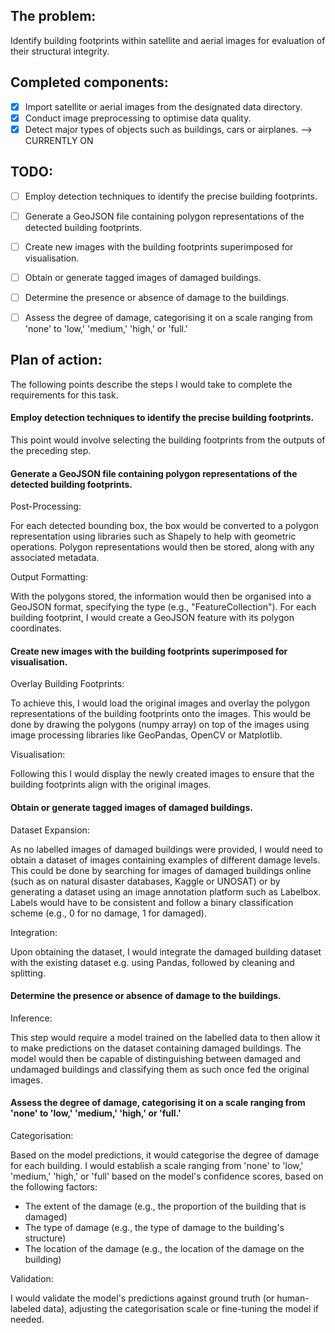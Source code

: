 ## The problem:

Identify building footprints within satellite and aerial images for evaluation of their structural integrity.

## Completed components:

- [X] Import satellite or aerial images from the designated data directory.
- [X] Conduct image preprocessing to optimise data quality.
- [X] Detect major types of objects such as buildings, cars or airplanes. --> CURRENTLY ON

## TODO:

- [ ] Employ detection techniques to identify the precise building footprints.
- [ ] Generate a GeoJSON file containing polygon representations of the detected building footprints.
- [ ] Create new images with the building footprints superimposed for visualisation.
- [ ] Obtain or generate tagged images of damaged buildings.
- [ ] Determine the presence or absence of damage to the buildings.
- [ ] Assess the degree of damage, categorising it on a scale ranging from 'none' to 'low,' 'medium,' 'high,' or 'full.'


## Plan of action:
The following points describe the steps I would take to complete the requirements for this task.

#### Employ detection techniques to identify the precise building footprints.
This point would involve selecting the building footprints from the outputs of the preceding step.

#### Generate a GeoJSON file containing polygon representations of the detected building footprints.
Post-Processing:

For each detected bounding box, the box would be converted to a polygon representation using libraries such as 
Shapely to help with geometric operations. Polygon representations would then be stored, along with any associated 
metadata.

Output Formatting:

With the polygons stored, the information would then be organised into a GeoJSON format, specifying the type (e.g., 
"FeatureCollection"). For each building footprint, I would create a GeoJSON feature with its polygon coordinates.


#### Create new images with the building footprints superimposed for visualisation.
Overlay Building Footprints:

To achieve this, I would load the original images and overlay the polygon representations of the building footprints 
onto the images. This would be done by drawing the polygons (numpy array) on top of the images using image processing libraries like
GeoPandas, OpenCV or Matplotlib.

Visualisation:

Following this I would display the newly created images to ensure that the building footprints align with the original 
images.

#### Obtain or generate tagged images of damaged buildings.
Dataset Expansion:

As no labelled images of damaged buildings were provided, I would need to obtain a dataset of images containing examples
of different damage levels. This could be done by searching for images of damaged buildings online (such as on natural 
disaster databases, Kaggle or UNOSAT) or by generating a dataset using an image annotation platform such as Labelbox.
Labels would have to be consistent and follow a binary classification scheme (e.g., 0 for no damage, 1 for damaged).

Integration:

Upon obtaining the dataset, I would integrate the damaged building dataset with the existing dataset e.g. using Pandas,
followed by cleaning and splitting.

#### Determine the presence or absence of damage to the buildings.
Inference:

This step would require a model trained on the labelled data to then allow it to make predictions on the dataset 
containing damaged buildings. The model would then be capable of distinguishing between damaged and undamaged buildings
and classifying them as such once fed the original images.

#### Assess the degree of damage, categorising it on a scale ranging from 'none' to 'low,' 'medium,' 'high,' or 'full.'
Categorisation:

Based on the model predictions, it would categorise the degree of damage for each building. I would establish a scale 
ranging from 'none' to 'low,' 'medium,' 'high,' or 'full' based on the model's confidence scores, based on the following
factors:
- The extent of the damage (e.g., the proportion of the building that is damaged)
- The type of damage (e.g., the type of damage to the building's structure)
- The location of the damage (e.g., the location of the damage on the building)


Validation:

I would validate the model's predictions against ground truth (or human-labeled data), adjusting the categorisation 
scale or fine-tuning the model if needed.